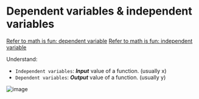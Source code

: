 # Dependent variables & independent variables

[Refer to math is fun: dependent variable](http://www.mathsisfun.com/definitions/dependent-variable.html)
[Refer to math is fun: independent variable](http://www.mathsisfun.com/definitions/independent-variable.html)

Understand:
- `Independent variables`: **_Input_** value of a function. (usually x)
- `Dependent variables`: **_Output_** value of a function. (usually y)

![image](https://user-images.githubusercontent.com/14041622/36936141-01427c82-1f3c-11e8-80d8-8299d8aa1cfe.png)
